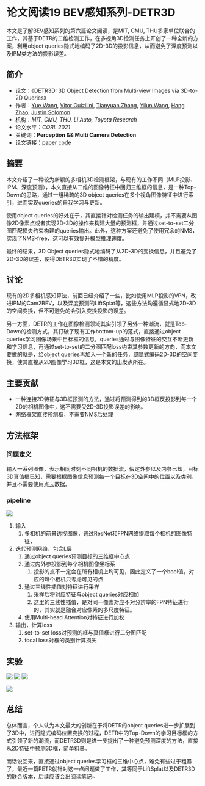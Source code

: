 # 论文阅读19 BEV感知系列-DETR3D



本文是了解BEV感知系列的第六篇论文阅读，是MIT, CMU, THU多家单位联合的工作，其基于DETR的二维检测工作，在多视角3D检测任务上开创了一种全新的方案，利用object queries隐式地编码了2D-3D的投影信息，从而避免了深度预测以及IPM类方法的投影误差。

<!--more-->


## 简介

-   论文：《DETR3D: 3D Object Detection from Multi-view Images via 3D-to-2D Queries》
-   作者：[Yue Wang](https://arxiv.org/search/cs?searchtype=author&query=Wang%2C+Y), [Vitor Guizilini](https://arxiv.org/search/cs?searchtype=author&query=Guizilini%2C+V), [Tianyuan Zhang](https://arxiv.org/search/cs?searchtype=author&query=Zhang%2C+T), [Yilun Wang](https://arxiv.org/search/cs?searchtype=author&query=Wang%2C+Y), [Hang Zhao](https://arxiv.org/search/cs?searchtype=author&query=Zhao%2C+H), [Justin Solomon](https://arxiv.org/search/cs?searchtype=author&query=Solomon%2C+J)
-   机构：_MIT, CMU, THU, Li Auto, Toyota Research_ 
-   论文水平：_CORL 2021_
-   关键词：**Perception && Multi Camera Detection**
-   论文链接：[paper](https://arxiv.org/abs/2110.06922)  [code](https://github.com/WangYueFt/detr3d)


## 摘要

本文介绍了一种较为新颖的多相机3D检测框架，与现有的工作不同（MLP投影、IPM、深度预测），本文直接从二维的图像特征中回归三维框的信息，是一种Top-Down的思路，通过一组稀疏的3D object queries在多个视角图像特征中进行索引，进而实现queries的自我学习与更新。

使用object queries的好处在于，其直接针对检测任务的输出建模，并不需要从图像2D像素点或者实现2D-3D的操作来构建大量的预测框，并通过set-to-set二分图匹配损失约束构建的queries输出。此外，这种方案还避免了使用冗余的NMS，实现了NMS-free，这可以有效提升模型推理速度。

最终的结果，3D Object queries隐式地编码了从2D-3D的变换信息，并且避免了2D-3D的误差，使得DETR3D实现了不错的精度。

## 讨论

现有的2D多相机感知算法，前面已经介绍了一些，比如使用MLP投影的VPN，改进IPM的Cam2BEV，以及深度预测的LiftSplat等，这些方法均遵循显式地2D-3D的空间变换，但不可避免的会引入变换投影的误差。

另一方面，DETR的工作在图像检测领域其实引领了另外一种潮流，就是Top-Down的检测方式，其打破了现有工作bottom-up的范式，直接通过object queries学习图像场景中目标框的信息，queries通过与图像特征的交互不断更新和学习信息，再通过set-to-set的二分图匹配loss约束其参数更新的方向，而本文要做的就是，给object queries再加入一个新的任务，既隐式编码2D-3D的空间变换，使其直接从2D图像学习3D框，这是本文的出发点所在。

## 主要贡献

- 一种连接2D特征与3D框预测的方法，通过将预测得到的3D框反投影到每一个2D的相机图像中，这不需要受2D-3D投影误差的影响。
- 网络框架直接预测框，不需要NMS后处理

## 方法框架

### 问题定义

输入一系列图像，表示相同时刻不同相机的数据流，假定外参以及内参已知，目标3D真值框已知，需要根据图像信息预测每一个目标在3D空间中的位置以及类别，并且不需要使用点云数据。


### pipeline

![](https://pictures-1309138036.cos.ap-nanjing.myqcloud.com/img/20220507235101.png)


1. 输入
	1. 多相机的前景透视图像，通过ResNet和FPN网络提取每个相机的图像特征，
2. 迭代预测网络，包含L层
	1. 通过object queries预测目标的三维框中心点
	2. 通过内外参投影到每个相机图像坐标系
		1. 投影的点不一定会在所有相机上均可见，因此定义了一个bool值，对应的每个相机只考虑可见的点
	3. 通过三线性插值对特征进行采样
		1. 采样后将对应特征与object queries对应相加
		2. 这里的三线性插值，是对同一像素对应不对分辨率的FPN特征进行的，其实就是融合对应像素的多尺度特征。
	4. 使用Multi-head Attention对特征进行加权
3. 输出，计算loss
	1. set-to-set loss对预测的框与真值框进行二分图匹配
	2. focal loss对框的类别计算损失
	   

## 实验

![](https://pictures-1309138036.cos.ap-nanjing.myqcloud.com/img/20220508000220.png)
![](https://pictures-1309138036.cos.ap-nanjing.myqcloud.com/img/20220508000225.png)
![](https://pictures-1309138036.cos.ap-nanjing.myqcloud.com/img/20220508000235.png)

![](https://pictures-1309138036.cos.ap-nanjing.myqcloud.com/img/20220508000257.png)


## 总结

总体而言，个人认为本文最大的创新在于将DETR的object queries进一步扩展到了3D中，进而隐式编码位置变换的过程，DETR中的Top-Down的学习目标框的方式引领了新的潮流，而DETR3D则是进一步提出了一种避免预测深度的方法，直接从2D特征中预测3D框，简单粗暴。

而话说回来，直接通过object queries学习框的三维中心点，难免有些过于粗暴了，最近一篇PETR就针对这一点问题做了工作，其等同于LiftSplat以及DETR3D的联合版本，后续应该会出阅读笔记~
